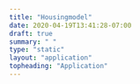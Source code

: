 ```yaml
---
title: "Housingmodel"
date: 2020-04-19T13:41:28-07:00
draft: true
summary: " "
type: "static"
layout: "application"
topheading: "Application"
---
```

